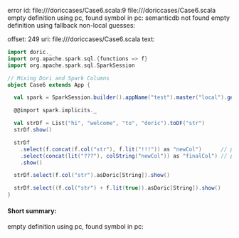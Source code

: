 error id: file://<WORKSPACE>/doriccases/Case6.scala:9
file://<WORKSPACE>/doriccases/Case6.scala
empty definition using pc, found symbol in pc: 
semanticdb not found
empty definition using fallback
non-local guesses:

offset: 249
uri: file://<WORKSPACE>/doriccases/Case6.scala
text:
```scala
import doric._
import org.apache.spark.sql.{functions => f}
import org.apache.spark.sql.SparkSession

// Mixing Dori and Spark Columns
object Case6 extends App {

  val spark = SparkSession.builder().appName("test").master("local").getOrCreate()

  @@import spark.implicits._

  val strDf = List("hi", "welcome", "to", "doric").toDF("str")
  strDf.show()

  strDf
    .select(f.concat(f.col("str"), f.lit("!!!")) as "newCol")      // pure spark
    .select(concat(lit("???"), colString("newCol")) as "finalCol") // pure doric
    .show()

  strDf.select(f.col("str").asDoric[String]).show()

  strDf.select((f.col("str") + f.lit(true)).asDoric[String]).show()
}

```


#### Short summary: 

empty definition using pc, found symbol in pc: 